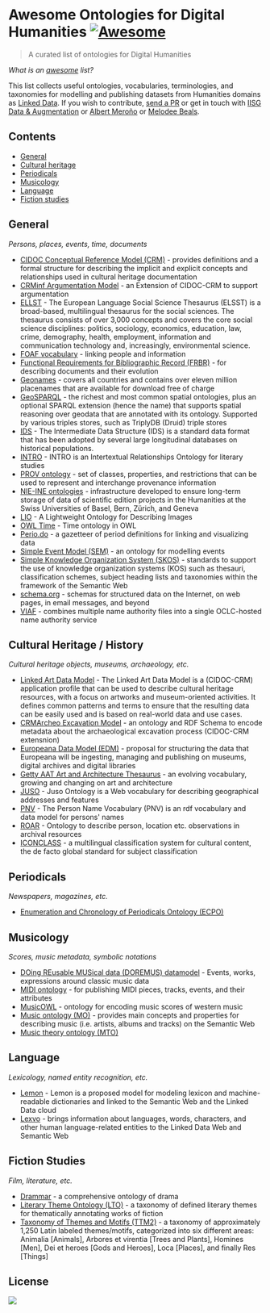 # Awesome Ontologies for Digital Humanities [![Awesome](https://awesome.re/badge.svg)](https://awesome.re)

> A curated list of ontologies for Digital Humanities

*What is an [awesome](https://github.com/sindresorhus/awesome) list?*

This list collects useful ontologies, vocabularies, terminologies, and taxonomies for modelling and publishing datasets from Humanities domains as [Linked Data](http://linkeddatabook.com/editions/1.0/). If you wish to contribute, [send a PR](https://github.com/albertmeronyo/awesome-humanities-ontologies/pull/new/master) or get in touch with [IISG Data & Augmentation](mailto:data@iisg.nl) or [Albert Meroño](mailto:albert.meronyo@gmail.com) or [Melodee Beals](mailto:m.h.beals@lboro.ac.uk).

## Contents

- [General](#general)
- [Cultural heritage](#cultural-heritage)
- [Periodicals](#periodicals)
- [Musicology](#musicology)
- [Language](#language)
- [Fiction studies](#fiction-studies)

## General
*Persons, places, events, time, documents*

- [CIDOC Conceptual Reference Model (CRM)](http://www.cidoc-crm.org/) - provides definitions and a formal structure for describing the implicit and explicit concepts and relationships used in cultural heritage documentation
- [CRMinf Argumentation Model](http://www.cidoc-crm.org/crminf/ModelVersion/version-0.7) - an Extension of CIDOC-CRM to support argumentation
- [ELLST](http://https://thesauri.cessda.eu/elsst-3/en/) - The European Language Social Science Thesaurus (ELSST) is a broad-based, multilingual thesaurus for the social sciences. The thesaurus consists of over 3,000 concepts and covers the core social science disciplines: politics, sociology, economics, education, law, crime, demography, health, employment, information and communication technology and, increasingly, environmental science.
- [FOAF vocabulary](http://xmlns.com/foaf/spec/) - linking people and information
- [Functional Requirements for Bibliographic Record (FRBR)](http://www.sparontologies.net/ontologies/frbr) - for describing documents and their evolution
- [Geonames](https://www.geonames.org/) - covers all countries and contains over eleven million placenames that are available for download free of charge
- [GeoSPARQL](http://www.opengis.net/ont/geosparql#) - the richest and most common spatial ontologies, plus an optional SPARQL extension (hence the name) that supports spatial reasoning over geodata that are annotated with its ontology. Supported by various triples stores, such as TriplyDB (Druid)
triple stores
- [IDS](https://doi.org/10.51964/hlcs9290) - The Intermediate Data Structure (IDS) is a standard data format that has been adopted by several large longitudinal databases on historical populations.
- [INTRO](https://github.com/BOberreither/INTRO) - INTRO is an Intertextual Relationships Ontology for literary studies
- [PROV ontology](https://www.w3.org/TR/prov-o/) - set of classes, properties, and restrictions that can be used to represent and interchange provenance information
- [NIE-INE ontologies](https://github.com/nie-ine/Ontologies/) - infrastructure developed to ensure long-term storage of data of scientific edition projects in the Humanities at the Swiss Universities of Basel, Bern, Zürich, and Geneva
- [LIO](https://lov.linkeddata.es/dataset/lov/vocabs/lio) - A Lightweight Ontology for Describing Images
- [OWL Time](https://www.w3.org/TR/owl-time/) - Time ontology in OWL
- [Perio.do](https://perio.do/en/) - a gazetteer of period definitions for linking and visualizing data
- [Simple Event Model (SEM)](https://semanticweb.cs.vu.nl/2009/11/sem/) - an ontology for modelling events
- [Simple Knowledge Organization System (SKOS)](https://www.w3.org/2004/02/skos/) - standards to support the use of knowledge organization systems (KOS) such as thesauri, classification schemes, subject heading lists and taxonomies within the framework of the Semantic Web
- [schema.org](https://schema.org/) - schemas for structured data on the Internet, on web pages, in email messages, and beyond
- [VIAF](https://viaf.org/) - combines multiple name authority files into a single OCLC-hosted name authority service

## Cultural Heritage / History
*Cultural heritage objects, museums, archaeology, etc.*

- [Linked Art Data Model](https://linked.art/model/) - The Linked Art Data Model is a (CIDOC-CRM) application profile that can be used to describe cultural heritage resources, with a focus on artworks and museum-oriented activities. It defines common patterns and terms to ensure that the resulting data can be easily used and is based on real-world data and use cases.
- [CRMArcheo Excavation Model](https://www.ics.forth.gr/isl/index_main.php?l=e&c=711) - an ontology and RDF Schema to encode metadata about the archaeological excavation process (CIDOC-CRM extensnion)
- [Europeana Data Model (EDM)](https://pro.europeana.eu/resources/standardization-tools/edm-documentation) - proposal for structuring the data that Europeana will be ingesting, managing and publishing on museums, digital archives and digital libraries
- [Getty AAT Art and Architecture Thesaurus](https://www.getty.edu/research/tools/vocabularies/aat/) - an evolving vocabulary, growing and changing on art and architecture
- [JUSO](http://rdfs.co/juso/latest/html#term-doc/) - Juso Ontology is a Web vocabulary for describing geographical addresses and features
- [PNV](https://www.lodewijkpetram.nl/vocab/pnv/doc/) - The Person Name Vocabulary (PNV) is an rdf vocabulary and data model for persons' names
- [ROAR](https://leonvanwissen.nl/vocab/roar/docs/) - Ontology to describe person, location etc. observations in archival resources
- [ICONCLASS](http://iconclass.org/help/lod) - a multilingual classification system for cultural content, the de facto global standard for subject classification

## Periodicals
*Newspapers, magazines, etc.*

- [Enumeration and Chronology of Periodicals Ontology (ECPO)](http://cklee.github.io/ecpo/ecpo.html#introduction)

## Musicology
*Scores, music metadata, symbolic notations*

- [DOing REusable MUSical data (DOREMUS) datamodel](https://drive.google.com/file/d/0B_nxZpGQv9GKSlhhN2tEUGxDbVU/view) - Events, works, expressions around classic music data
- [MIDI ontology](https://www.albertmeronyo.org/wp-content/uploads/2017/07/ISWC2017_paper_343.pdf) - for publishing MIDI pieces, tracks, events, and their attributes
- [MusicOWL](http://linkeddata.uni-muenster.de/ontology/musicscore/) - ontology for encoding music scores of western music
- [Music ontology (MO)](http://musicontology.com/specification/) - provides main concepts and properties for describing music (i.e. artists, albums and tracks) on the Semantic Web
- [Music theory ontology (MTO)](https://dl-acm-org.vu-nl.idm.oclc.org/citation.cfm?id=3243913)

## Language
*Lexicology, named entity recognition, etc.*
- [Lemon](http://lemon-model.net/) - Lemon is a proposed model for modeling lexicon and machine-readable dictionaries and linked to the Semantic Web and the Linked Data cloud
- [Lexvo](http://www.lexvo.org/) - brings information about languages, words, characters, and other human language-related entities to the Linked Data Web and Semantic Web

## Fiction Studies
*Film, literature, etc.*
- [Drammar](https://www.cirma.unito.it/drammar/drammarlode/) - a comprehensive ontology of drama
- [Literary Theme Ontology (LTO)](https://github.com/theme-ontology/theming) - a taxonomy of defined literary themes for thematically annotating works of fiction
- [Taxonomy of Themes and Motifs (TTM2)](https://github.com/anasfkhan81/MemorataPoetis) - a taxonomy of approximately 1,250 Latin labeled themes/motifs, categorized into six different areas: Animalia [Animals], Arbores et virentia [Trees and Plants], Homines [Men], Dei et heroes [Gods and Heroes], Loca [Places], and finally Res [Things]

## License

<a href="http://creativecommons.org/publicdomain/zero/1.0/"><img src="https://i.creativecommons.org/p/zero/1.0/88x31.png"></a>
